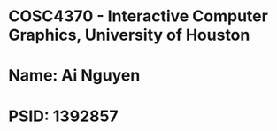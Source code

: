 # COSC4370 - Interactive Computer Graphics, University of Houston

# Name: Ai Nguyen
# PSID: 1392857
